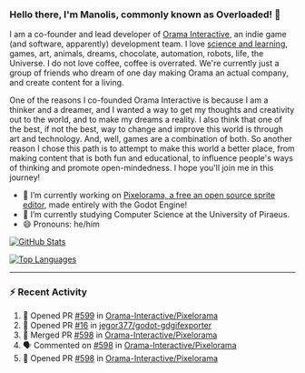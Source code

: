 ### Hello there, I'm Manolis, commonly known as Overloaded! 👋
I am a co-founder and lead developer of [Orama Interactive](https://www.orama-interactive.com/), an indie game (and software, apparently) development team. I love [science and learning](https://github.com/OverloadedOrama/KnowledgeBase), games, art, animals, dreams, chocolate, automation, robots, life, the Universe. I do not love coffee, coffee is overrated. We're currently just a group of friends who dream of one day making Orama an actual company, and create content for a living.

One of the reasons I co-founded Orama Interactive is because I am a thinker and a dreamer, and I wanted a way to get my thoughts and creativity out to the world, and to make my dreams a reality. I also think that one of the best, if not the best, way to change and improve this world is through art and technology. And, well, games are a combination of both. So another reason I chose this path is to attempt to make this world a better place, from making content that is both fun and educational, to influence people's ways of thinking and promote open-mindedness. I hope you'll join me in this journey!

- 🔭 I’m currently working on [Pixelorama, a free an open source sprite editor](https://github.com/Orama-Interactive/Pixelorama), made entirely with the Godot Engine!
- 🌱 I’m currently studying Computer Science at the University of Piraeus.
- 😄 Pronouns: he/him

[![GitHub Stats](https://github-readme-stats.vercel.app/api/?username=OverloadedOrama&show_icons=true&theme=merko)](https://github.com/anuraghazra/github-readme-stats)

[![Top Languages](https://github-readme-stats.vercel.app/api/top-langs/?username=OverloadedOrama&layout=compact&theme=merko)](https://github.com/anuraghazra/github-readme-stats)

---

### :zap: Recent Activity

<!--START_SECTION:activity-->
1. 💪 Opened PR [#599](https://github.com/Orama-Interactive/Pixelorama/pull/599) in [Orama-Interactive/Pixelorama](https://github.com/Orama-Interactive/Pixelorama)
2. 💪 Opened PR [#16](https://github.com/jegor377/godot-gdgifexporter/pull/16) in [jegor377/godot-gdgifexporter](https://github.com/jegor377/godot-gdgifexporter)
3. 🎉 Merged PR [#598](https://github.com/Orama-Interactive/Pixelorama/pull/598) in [Orama-Interactive/Pixelorama](https://github.com/Orama-Interactive/Pixelorama)
4. 🗣 Commented on [#598](https://github.com/Orama-Interactive/Pixelorama/issues/598) in [Orama-Interactive/Pixelorama](https://github.com/Orama-Interactive/Pixelorama)
5. 💪 Opened PR [#598](https://github.com/Orama-Interactive/Pixelorama/pull/598) in [Orama-Interactive/Pixelorama](https://github.com/Orama-Interactive/Pixelorama)
<!--END_SECTION:activity-->

<!--
**OverloadedOrama/OverloadedOrama** is a ✨ _special_ ✨ repository because its `README.md` (this file) appears on your GitHub profile.

Here are some ideas to get you started:

- 👯 I’m looking to collaborate on ...
- 🤔 I’m looking for help with ...
- 💬 Ask me about ...
- 📫 How to reach me: ...
- ⚡ Fun fact: ...
-->
